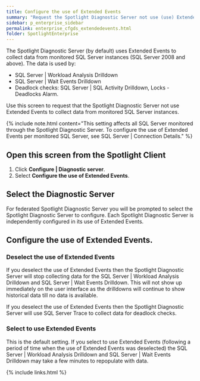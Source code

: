 ```yaml
---
title: Configure the use of Extended Events
summary: "Request the Spotlight Diagnostic Server not use (use) Extended Events to collect data from monitored SQL Server instances (SQL Server 2008 and above)"
sidebar: p_enterprise_sidebar
permalink: enterprise_cfgds_extendedevents.html
folder: SpotlightEnterprise
---
```



The Spotlight Diagnostic Server (by default) uses Extended Events to collect data from monitored SQL Server instances (SQL Server 2008 and above). The data is used by:

* SQL Server \| Workload Analysis Drilldown
* SQL Server \| Wait Events Drilldown
* Deadlock checks: SQL Server \| SQL Activity Drilldown, Locks - Deadlocks Alarm.

Use this screen to request that the Spotlight Diagnostic Server not use Extended Events to collect data from monitored SQL Server instances.

{% include note.html content="This setting affects all SQL Server monitored through the Spotlight Diagnostic Server. To configure the use of Extended Events per monitored SQL Server, see SQL Server \| Connection Details." %}

## Open this screen from the Spotlight Client

1. Click **Configure \| Diagnostic server**.
2. Select **Configure the use of Extended Events**.

## Select the Diagnostic Server

For federated Spotlight Diagnostic Server you will be prompted to select the Spotlight Diagnostic Server to configure. Each Spotlight Diagnostic Server is independently configured in its use of Extended Events.

## Configure the use of Extended Events.

### Deselect the use of Extended Events

If you deselect the use of Extended Events then the Spotlight Diagnostic Server will stop collecting data for the SQL Server \| Workload Analysis Drilldown and SQL Server \| Wait Events Drilldown. This will not show up immediately on the user interface as the drilldowns will continue to show historical data till no data is available.

If you deselect the use of Extended Events then the Spotlight Diagnostic Server will use SQL Server Trace to collect data for deadlock checks.

### Select to use Extended Events

This is the default setting. If you select to use Extended Events (following a period of time when the use of Extended Events was deselected) the SQL Server \| Workload Analysis Drilldown and SQL Server \| Wait Events Drilldown may take a few minutes to repopulate with data.


{% include links.html %}
